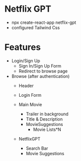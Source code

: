 # Netflix GPT
 - npx create-react-app netflix-gpt
 - configured Tailwind Css
 

 # Features
 - Login/Sign Up
    - Sign In/Sign Up Form
    - Redirect to browse page
 - Browse (after authentication)
    - Header
    - Login Form

    - Main Movie
        - Trailer in background
        - Title & Description
        - MovieSuggestions
            - Movie Lists*N
    - NetflixGPT
        - Search Bar
        - Movie Suggestions        
